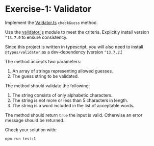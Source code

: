 # Exercise-1: Validator

Implement the [Valdator.ts](/src/classes/Validator.ts) `checkGuess` method.

Use the [validator.js](https://github.com/validatorjs/validator.js#validators) module to meet the criteria. Explicitly install version `^13.7.0` to ensure consistency.

Since this project is written in typescript, you will also need to install `@types/validator` as a dev-dependency (version `^13.7.2`.)

The method accepts two parameters:
1. An array of strings representing allowed guesses.
2. The guess string to be validated.

The method should validate the following:
1. The string consists of only alphabetic characters.
2. The string is not more or less than 5 characters in length.
3. The string is a word included in the list of acceptable words.

The method should return `true` the input is valid. Otherwise an error message should be returned.

Check your solution with:
```sh
npm run test:1
```
